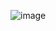 ![image](https://user-images.githubusercontent.com/80961477/125169650-2ab27c00-e1e6-11eb-8de0-6cb1f3324be3.png)

